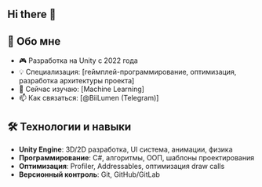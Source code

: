 ## Hi there 👋

## 🚀 Обо мне
- 🎮 Разработка на Unity с 2022 года
- 💡 Специализация: [геймплей-программирование, оптимизация, разработка архитектуры проекта]
- 🌱 Сейчас изучаю: [Machine Learning]
- 📫 Как связаться: [@BiiLumen (Telegram)]

## 🛠 Технологии и навыки
- **Unity Engine**: 3D/2D разработка, UI система, анимации, физика
- **Программирование**: C#, алгоритмы, ООП, шаблоны проектирования
- **Оптимизация**: Profiler, Addressables, оптимизация draw calls
- **Версионный контроль**: Git, GitHub/GitLab
